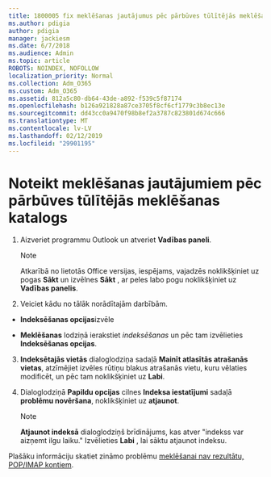 ```yaml
---
title: 1800005 fix meklēšanas jautājumus pēc pārbūves tūlītējās meklēšanas katalogs
ms.author: pdigia
author: pdigia
manager: jackiesm
ms.date: 6/7/2018
ms.audience: Admin
ms.topic: article
ROBOTS: NOINDEX, NOFOLLOW
localization_priority: Normal
ms.collection: Adm_O365
ms.custom: Adm_O365
ms.assetid: 812a5c80-db64-43de-a892-f539c5f87174
ms.openlocfilehash: b126a921828a87ce3705f8cf6cf1779c3b8ec13e
ms.sourcegitcommit: dd43cc0a9470f98b8ef2a3787c823801d674c666
ms.translationtype: MT
ms.contentlocale: lv-LV
ms.lasthandoff: 02/12/2019
ms.locfileid: "29901195"
---
```

# <a name="fix-search-issues-by-rebuilding-your-instant-search-catalog"></a>Noteikt meklēšanas jautājumiem pēc pārbūves tūlītējās meklēšanas katalogs

1. Aizveriet programmu Outlook un atveriet **Vadības paneli**.
    
    > [!NOTE]
    > Atkarībā no lietotās Office versijas, iespējams, vajadzēs noklikšķiniet uz pogas **Sākt** un izvēlnes **Sākt** , ar peles labo pogu noklikšķiniet uz **Vadības panelis**. 
  
2. Veiciet kādu no tālāk norādītajām darbībām.
    
  - **Indeksēšanas opcijas**izvēle
    
  - **Meklēšanas** lodziņā ierakstiet *indeksēšanas* un pēc tam izvēlieties **Indeksēšanas opcijas**.
    
3. **Indeksētajās vietās** dialoglodziņa sadaļā **Mainīt atlasītās atrašanās vietas**, atzīmējiet izvēles rūtiņu blakus atrašanās vietu, kuru vēlaties modificēt, un pēc tam noklikšķiniet uz **Labi**.
    
4. Dialoglodziņā **Papildu opcijas** cilnes **Indeksa iestatījumi** sadaļā **problēmu novēršana**, noklikšķiniet uz **atjaunot**.
    
    > [!NOTE]
    > **Atjaunot indeksā** dialoglodziņš brīdinājums, kas atver "indekss var aizņemt ilgu laiku." Izvēlieties **Labi** , lai sāktu atjaunot indeksu. 
  
Plašāku informāciju skatiet zināmo problēmu [meklēšanai nav rezultātu, POP/IMAP kontiem](https://support.office.com/article/51c9d2c7-a3db-4358-afdf-50d3a9e57039.aspx).
  

